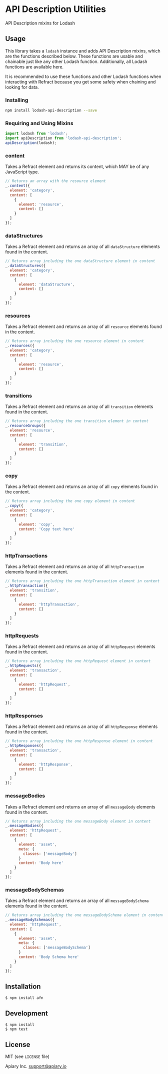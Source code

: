 # API Description Utilities

API Description mixins for Lodash

## Usage

This library takes a `lodash` instance and adds API Description mixins, which are the functions described below. These functions are usable and chainable just like any other Lodash function. Additionally, all Lodash functions are available here.

It is recommended to use these functions and other Lodash functions when interacting with Refract because you get some safety when chaining and looking for data.

### Installing

```sh
npm install lodash-api-description --save
```

### Requiring and Using Mixins

```js
import lodash from 'lodash';
import apiDescription from 'lodash-api-description';
apiDescription(lodash);
```

### content

Takes a Refract element and returns its content, which MAY be of any JavaScript type.

```js
// Returns an array with the resource element
_.content({
  element: 'category',
  content: [
    {
      element: 'resource',
      content: []
    }
  ]
});
```

### dataStructures

Takes a Refract element and returns an array of all `dataStructure` elements found in the content.

```js
// Returns array including the one dataStructure element in content
_.dataStructures({
  element: 'category',
  content: [
    {
      element: 'dataStructure',
      content: []
    }
  ]
});
```

### resources

Takes a Refract element and returns an array of all `resource` elements found in the content.

```js
// Returns array including the one resource element in content
_.resources({
  element: 'category',
  content: [
    {
      element: 'resource',
      content: []
    }
  ]
});
```

### transitions

Takes a Refract element and returns an array of all `transition` elements found in the content.

```js
// Returns array including the one transition element in content
_.resourceGroups({
  element: 'resource',
  content: [
    {
      element: 'transition',
      content: []
    }
  ]
});
```

### copy

Takes a Refract element and returns an array of all `copy` elements found in the content.

```js
// Returns array including the one copy element in content
_.copy({
  element: 'category',
  content: [
    {
      element: 'copy',
      content: 'Copy text here'
    }
  ]
});
```

### httpTransactions

Takes a Refract element and returns an array of all `httpTransaction` elements found in the content.

```js
// Returns array including the one httpTransaction element in content
_.httpTransaction({
  element: 'transition',
  content: [
    {
      element: 'httpTransaction',
      content: []
    }
  ]
});
```

### httpRequests

Takes a Refract element and returns an array of all `httpRequest` elements found in the content.

```js
// Returns array including the one httpRequest element in content
_.httpRequests({
  element: 'transaction',
  content: [
    {
      element: 'httpRequest',
      content: []
    }
  ]
});
```

### httpResponses

Takes a Refract element and returns an array of all `httpResponse` elements found in the content.

```js
// Returns array including the one httpResponse element in content
_.httpResponses({
  element: 'transaction',
  content: [
    {
      element: 'httpResponse',
      content: []
    }
  ]
});
```

### messageBodies

Takes a Refract element and returns an array of all `messageBody` elements found in the content.

```js
// Returns array including the one messageBody element in content
_.messageBodies({
  element: 'httpRequest',
  content: [
    {
      element: 'asset',
      meta: {
        classes: ['messageBody']
      }
      content: 'Body here'
    }
  ]
});
```

### messageBodySchemas

Takes a Refract element and returns an array of all `messageBodySchema` elements found in the content.

```js
// Returns array including the one messageBodySchema element in content
_.messageBodySchemas({
  element: 'httpRequest',
  content: [
    {
      element: 'asset',
      meta: {
        classes: ['messageBodySchema']
      }
      content: 'Body Schema here'
    }
  ]
});
```

## Installation

```shell
$ npm install afn
```

## Development

```shell
$ npm install
$ npm test
```

## License

MIT (see `LICENSE` file)

Apiary Inc. <support@apiary.io>
